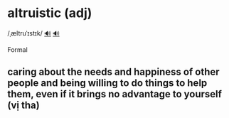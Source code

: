 # altruistic (adj)

/ˌæltruˈɪstɪk/ [🔊](https://www.oxfordlearnersdictionaries.com/media/english/uk_pron/a/alt/altru/altruistic__gb_1.mp3) [🔊](https://www.oxfordlearnersdictionaries.com/media/english/us_pron/a/alt/altru/altruistic__us_1.mp3)

Formal

## caring about the needs and happiness of other people and being willing to do things to help them, even if it brings no advantage to yourself (vị tha)